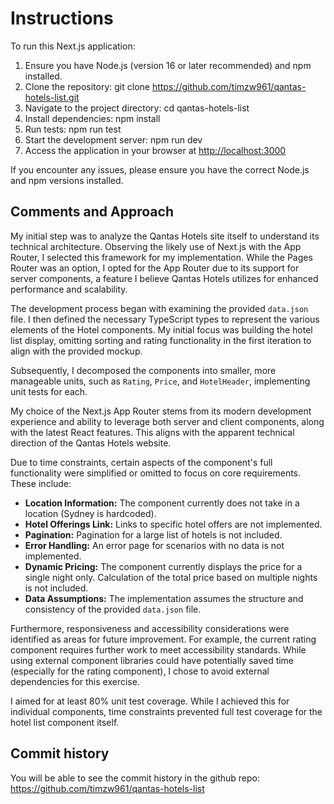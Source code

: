 # Instructions

To run this Next.js application:

1. Ensure you have Node.js (version 16 or later recommended) and npm installed.
2. Clone the repository: git clone <https://github.com/timzw961/qantas-hotels-list.git>
3. Navigate to the project directory: cd qantas-hotels-list
4. Install dependencies: npm install
5. Run tests: npm run test
6. Start the development server: npm run dev
7. Access the application in your browser at <http://localhost:3000>

If you encounter any issues, please ensure you have the correct Node.js and npm versions installed.

## Comments and Approach

My initial step was to analyze the Qantas Hotels site itself to understand its technical architecture. Observing the likely use of Next.js with the App Router, I selected this framework for my implementation. While the Pages Router was an option, I opted for the App Router due to its support for server components, a feature I believe Qantas Hotels utilizes for enhanced performance and scalability.

The development process began with examining the provided `data.json` file. I then defined the necessary TypeScript types to represent the various elements of the Hotel components. My initial focus was building the hotel list display, omitting sorting and rating functionality in the first iteration to align with the provided mockup.

Subsequently, I decomposed the components into smaller, more manageable units, such as `Rating`, `Price`, and `HotelHeader`, implementing unit tests for each.

My choice of the Next.js App Router stems from its modern development experience and ability to leverage both server and client components, along with the latest React features. This aligns with the apparent technical direction of the Qantas Hotels website.

Due to time constraints, certain aspects of the component's full functionality were simplified or omitted to focus on core requirements. These include:

*   **Location Information:**  The component currently does not take in a location (Sydney is hardcoded).
*   **Hotel Offerings Link:**  Links to specific hotel offers are not implemented.
*   **Pagination:**  Pagination for a large list of hotels is not included.
*   **Error Handling:**  An error page for scenarios with no data is not implemented.
*   **Dynamic Pricing:**  The component currently displays the price for a single night only.  Calculation of the total price based on multiple nights is not included.
*   **Data Assumptions:**  The implementation assumes the structure and consistency of the provided `data.json` file.

Furthermore, responsiveness and accessibility considerations were identified as areas for future improvement. For example, the current rating component requires further work to meet accessibility standards. While using external component libraries could have potentially saved time (especially for the rating component), I chose to avoid external dependencies for this exercise.

I aimed for at least 80% unit test coverage.  While I achieved this for individual components, time constraints prevented full test coverage for the hotel list component itself.

## Commit history

You will be able to see the commit history in the github repo: <https://github.com/timzw961/qantas-hotels-list>
